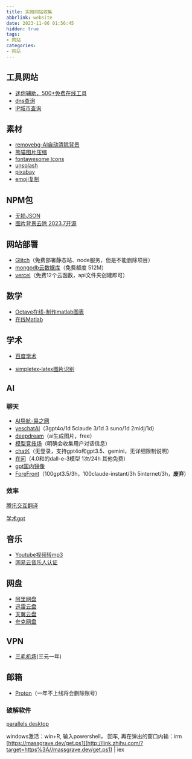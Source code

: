 ```yaml
---
title: 实用网站收集
abbrlink: website
date: 2023-11-06 01:56:45
hidden: true
tags:
- 网站
categories:
- 网站
---
```


## 工具网站

- [迷你辅助，500+免费在线工具](https://tiny-helpers.dev/)
- [dns查询](https://tool.chinaz.com/dns)
- [IP城市查询](https://ipinfo.io/)

<!--more-->

## 素材

- [removebg-AI自动清除背景](https://www.remove.bg/zh)
- [熊猫图片压缩](https://tinypng.com/)
- [fontawesome Icons](https://fontawesome.com/icons)
- [unsplash](https://unsplash.com/)
- [pixabay](https://pixabay.com/)
- [emoji复制](https://www.webfx.com/tools/emoji-cheat-sheet/)

## NPM包

- [无损JSON](https://github.com/josdejong/lossless-json)
- [图片背景去除 2023.7开源](https://www.npmjs.com/package/@imgly/background-removal)

## 网站部署

- [Glitch](https://glitch.com/)（免费部署静态站、node服务，但是不能删除项目）
- [mongodb云数据库](https://cloud.mongodb.com)（免费额度 512M）
- [vercel](https://vercel.com/)（免费12个云函数，api文件夹创建即可）

## 数学

- [Octave在线-制作matlab图表](https://octave-online.net/)
- [在线Matlab](https://matlab.mathworks.com/)

## 学术

- [百度学术](https://xueshu.baidu.com/)

- [simpletex-latex图片识别](https://simpletex.cn/ai/latex_ocr)

## AI

### 聊天

- [AI导航-易之网](https://www.yizz.cn/)
- [yeschatAI](https://www.yeschat.ai/zh-CN/yeschat)（3gpt4o/1d 5claude 3/1d 3 suno/1d 2midj/1d）
- [deepdream](https://deepdreamgenerator.com/)（ai生成图片，free）
- [模型竞技场](https://chat.lmsys.org/)（明确会收集用户对话信息）
- [chatK](https://chat.oaichat.cc/)（无登录，支持gpt4o和gpt3.5、gemini，无详细限制说明）
- [在问](https://www.zaiwen.top/chat/working-edition)（4.0和的dall-e-3模型 1次/24h 其他免费）
- [gpt国内镜像](https://chat.gptdsb.com/)
- [ForeFront](https://forefront.ai/app/chat/new)（100gpt3.5/3h，100claude-instant/3h 5internet/3h，**废弃**）

### 效率

[腾讯交互翻译](https://transmart.qq.com/zh-CN/index)

[学术gpt](https://academic.chatwithpaper.org/)

## 音乐

- [Youtube视频转mp3](https://y2meta.app/zh-cn3/youtube-to-mp3)
- [网易云音乐人认证](https://music.163.com/musician/)

## 网盘

- [阿里网盘](https://www.alipan.com/)
- [迅雷云盘](https://pan.xunlei.com/)
- [天翼云盘](https://cloud.189.cn/)
- [夸克网盘](https://pan.quark.cn/)

## VPN

- [三毛机场](http://xn--ehqx7tcnnope.live)(三元一年)

## 邮箱

- [Proton](https://mail.proton.me/)（一年不上线将会删除账号）

### 破解软件

[parallels desktop](https://luoxx.top/archives/pd-18-active)

windows激活：win+R, 输入powershell， 回车, 再在弹出的窗口内输：irm [https://massgrave.dev/get.ps1](http://link.zhihu.com/?target=https%3A//massgrave.dev/get.ps1) | iex
